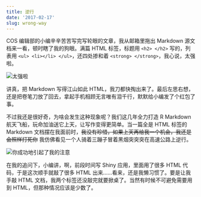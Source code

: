 ```yaml
---
title: 逆行
date: '2017-02-17'
slug: wrong-way
---
```


COS 编辑部的小编辛辛苦苦写完写轮眼的文章，我从邮箱里拖出 Markdown 源文档来一看，顿时瞎了我的狗眼。满篇 HTML 标签，标题用 `<h2> </h2>` 写的，列表用 `<ul> <li></li> </ul>`，还四处掺和着 `<strong> </strong>`，我心说，太强啦。

![太强啦](https://db.yihui.org/imgur/CwBsAqs.png)

讲真，把 Markdown 写得江山如此 HTML，我刀都快掏出来了。最后左思右想，还是把卷笔刀放了回去，拿起手机相顾无言唯有泪千行，默默给小编发了个红包了事。

不过我还是很好奇，为啥会发生这种现象呢？我们这几年全力打造 R Markdown 航天飞船，玩命加油送它上天，让写作变得更简单。当一篇全是 HTML 标签的 Markdown 文档摆在我面前时，~~我没有珍惜，如果上天再给我一个机会，我还是会照样打死你~~ 我仿佛看见一个人骑着三蹦子冒着黑烟突突突在高速公路上逆行。

![你成功地引起了我的注意](https://db.yihui.org/imgur/NYbjfCI.png)

在我的追问下，小编讲，啊，前段时间写 Shiny 应用，里面用了很多 HTML 代码，于是这次顺手就敲了很多 HTML 出来……看来，还是我懒习惯了。要是让我手敲 HTML 文档，我两个标签还没敲完就要掀桌了。当然有时候不可避免需要用到 HTML，但那种情况应该是少数了。
